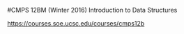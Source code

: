 #CMPS 12BM (Winter 2016)
Introduction to Data Structures

https://courses.soe.ucsc.edu/courses/cmps12b
